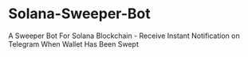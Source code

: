 # Solana-Sweeper-Bot
A Sweeper Bot For Solana Blockchain - Receive Instant Notification on Telegram When Wallet Has Been Swept
